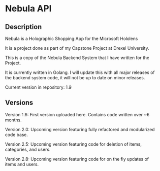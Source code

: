 Nebula API
===================

Description
------------
Nebula is a Holographic Shopping App for the Microsoft Hololens

It is a project done as part of my Capstone Project at Drexel University.

This is a copy of the Nebula Backend System that I have written for the Project.

It is currently written in Golang. I will update this with all major releases of the backend system code, it will not be up to date on minor releases.

Current version in repository: 1.9

Versions
------------
Version 1.9: First version uploaded here. Contains code written over ~6 months.

Version 2.0: Upcoming version featuring fully refactored and modularized code base.

Version 2.5: Upcoming version featuring code for deletion of items, categories, and users.

Version 2.8: Upcoming version featuring code for on the fly updates of items and users.
